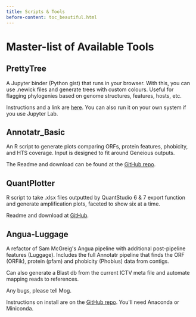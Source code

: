 ```yaml
---
title: Scripts & Tools
before-content: toc_beautiful.html
---
```


# Master-list of Available Tools

## PrettyTree

A Jupyter binder (Python gist) that runs in your browser. With this, you can use .newick files and generate trees with custom colours. Useful for flagging phylogenies based on genome structures, features, hosts, etc.

Instructions and a link are [here](http://mwodring.github.io/generate_tree.md). You can also run it on your own system if you use Jupyter Lab.

## Annotatr_Basic

An R script to generate plots comparing ORFs, protein features, phobicity, and HTS coverage. Input is designed to fit around Geneious outputs.

The Readme and download can be found at the [GitHub repo](https://github.com/mwodring/Annotatr_Basic).

## QuantPlotter

R script to take .xlsx files outputted by QuantStudio 6 & 7 export function and generate amplification plots, faceted to show six at a time.

Readme and download at [GitHub](https://github.com/mwodring/QuantPlotter).

## Angua-Luggage

A refactor of Sam McGreig's Angua pipeline with additional post-pipeline features (Luggage). Includes the full Annotatr pipeline that finds the ORF (ORFik), protein (pfam) and phobicity (Phobius) data from contigs.

Can also generate a Blast db from the current ICTV meta file and automate mapping reads to references.

Any bugs, please tell Mog.

Instructions on install are on the [GitHub repo](https://github.com/mwodring/Angua_Luggage). You'll need Anaconda or Miniconda.

